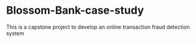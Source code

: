 # Blossom-Bank-case-study
This is a capstone project to develop an online transaction fraud detection system
